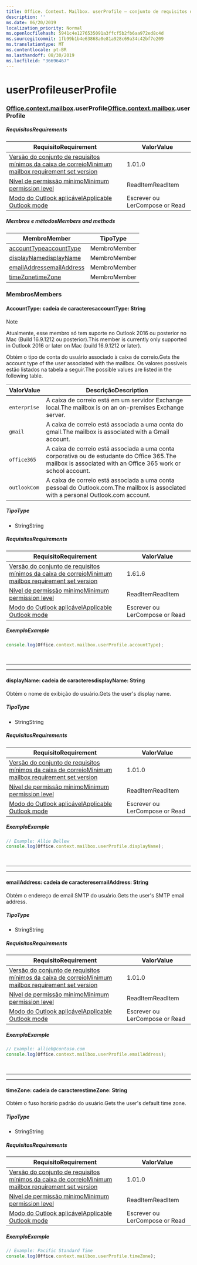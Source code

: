 ```yaml
---
title: Office. Context. Mailbox. userProfile – conjunto de requisitos de visualização
description: ''
ms.date: 06/20/2019
localization_priority: Normal
ms.openlocfilehash: 5941c4e1276535091a3ffcf5b2fb6aa972ed8c4d
ms.sourcegitcommit: 1fb99b1b4e63868a0e81a928c69a34c42bf7e209
ms.translationtype: MT
ms.contentlocale: pt-BR
ms.lasthandoff: 08/30/2019
ms.locfileid: "36696467"
---
```

# <a name="userprofile"></a><span data-ttu-id="710b0-102">userProfile</span><span class="sxs-lookup"><span data-stu-id="710b0-102">userProfile</span></span>

### <a name="officeofficemdcontextofficecontextmdmailboxofficecontextmailboxmduserprofile"></a><span data-ttu-id="710b0-103">[Office](Office.md)[.context](Office.context.md)[.mailbox](Office.context.mailbox.md).userProfile</span><span class="sxs-lookup"><span data-stu-id="710b0-103">[Office](Office.md)[.context](Office.context.md)[.mailbox](Office.context.mailbox.md).userProfile</span></span>

##### <a name="requirements"></a><span data-ttu-id="710b0-104">Requisitos</span><span class="sxs-lookup"><span data-stu-id="710b0-104">Requirements</span></span>

|<span data-ttu-id="710b0-105">Requisito</span><span class="sxs-lookup"><span data-stu-id="710b0-105">Requirement</span></span>| <span data-ttu-id="710b0-106">Valor</span><span class="sxs-lookup"><span data-stu-id="710b0-106">Value</span></span>|
|---|---|
|[<span data-ttu-id="710b0-107">Versão do conjunto de requisitos mínimos da caixa de correio</span><span class="sxs-lookup"><span data-stu-id="710b0-107">Minimum mailbox requirement set version</span></span>](/office/dev/add-ins/reference/requirement-sets/outlook-api-requirement-sets)| <span data-ttu-id="710b0-108">1.0</span><span class="sxs-lookup"><span data-stu-id="710b0-108">1.0</span></span>|
|[<span data-ttu-id="710b0-109">Nível de permissão mínimo</span><span class="sxs-lookup"><span data-stu-id="710b0-109">Minimum permission level</span></span>](/outlook/add-ins/understanding-outlook-add-in-permissions)| <span data-ttu-id="710b0-110">ReadItem</span><span class="sxs-lookup"><span data-stu-id="710b0-110">ReadItem</span></span>|
|[<span data-ttu-id="710b0-111">Modo do Outlook aplicável</span><span class="sxs-lookup"><span data-stu-id="710b0-111">Applicable Outlook mode</span></span>](/outlook/add-ins/#extension-points)| <span data-ttu-id="710b0-112">Escrever ou Ler</span><span class="sxs-lookup"><span data-stu-id="710b0-112">Compose or Read</span></span>|

##### <a name="members-and-methods"></a><span data-ttu-id="710b0-113">Membros e métodos</span><span class="sxs-lookup"><span data-stu-id="710b0-113">Members and methods</span></span>

| <span data-ttu-id="710b0-114">Membro</span><span class="sxs-lookup"><span data-stu-id="710b0-114">Member</span></span> | <span data-ttu-id="710b0-115">Tipo</span><span class="sxs-lookup"><span data-stu-id="710b0-115">Type</span></span> |
|--------|------|
| [<span data-ttu-id="710b0-116">accountType</span><span class="sxs-lookup"><span data-stu-id="710b0-116">accountType</span></span>](#accounttype-string) | <span data-ttu-id="710b0-117">Membro</span><span class="sxs-lookup"><span data-stu-id="710b0-117">Member</span></span> |
| [<span data-ttu-id="710b0-118">displayName</span><span class="sxs-lookup"><span data-stu-id="710b0-118">displayName</span></span>](#displayname-string) | <span data-ttu-id="710b0-119">Membro</span><span class="sxs-lookup"><span data-stu-id="710b0-119">Member</span></span> |
| [<span data-ttu-id="710b0-120">emailAddress</span><span class="sxs-lookup"><span data-stu-id="710b0-120">emailAddress</span></span>](#emailaddress-string) | <span data-ttu-id="710b0-121">Membro</span><span class="sxs-lookup"><span data-stu-id="710b0-121">Member</span></span> |
| [<span data-ttu-id="710b0-122">timeZone</span><span class="sxs-lookup"><span data-stu-id="710b0-122">timeZone</span></span>](#timezone-string) | <span data-ttu-id="710b0-123">Membro</span><span class="sxs-lookup"><span data-stu-id="710b0-123">Member</span></span> |

### <a name="members"></a><span data-ttu-id="710b0-124">Membros</span><span class="sxs-lookup"><span data-stu-id="710b0-124">Members</span></span>

#### <a name="accounttype-string"></a><span data-ttu-id="710b0-125">AccountType: cadeia de caracteres</span><span class="sxs-lookup"><span data-stu-id="710b0-125">accountType: String</span></span>

> [!NOTE]
> <span data-ttu-id="710b0-126">Atualmente, esse membro só tem suporte no Outlook 2016 ou posterior no Mac (Build 16.9.1212 ou posterior).</span><span class="sxs-lookup"><span data-stu-id="710b0-126">This member is currently only supported in Outlook 2016 or later on Mac (build 16.9.1212 or later).</span></span>

<span data-ttu-id="710b0-127">Obtém o tipo de conta do usuário associado à caixa de correio.</span><span class="sxs-lookup"><span data-stu-id="710b0-127">Gets the account type of the user associated with the mailbox.</span></span> <span data-ttu-id="710b0-128">Os valores possíveis estão listados na tabela a seguir.</span><span class="sxs-lookup"><span data-stu-id="710b0-128">The possible values are listed in the following table.</span></span>

| <span data-ttu-id="710b0-129">Valor</span><span class="sxs-lookup"><span data-stu-id="710b0-129">Value</span></span> | <span data-ttu-id="710b0-130">Descrição</span><span class="sxs-lookup"><span data-stu-id="710b0-130">Description</span></span> |
|-------|-------------|
| `enterprise` | <span data-ttu-id="710b0-131">A caixa de correio está em um servidor Exchange local.</span><span class="sxs-lookup"><span data-stu-id="710b0-131">The mailbox is on an on-premises Exchange server.</span></span> |
| `gmail` | <span data-ttu-id="710b0-132">A caixa de correio está associada a uma conta do gmail.</span><span class="sxs-lookup"><span data-stu-id="710b0-132">The mailbox is associated with a Gmail account.</span></span> |
| `office365` | <span data-ttu-id="710b0-133">A caixa de correio está associada a uma conta corporativa ou de estudante do Office 365.</span><span class="sxs-lookup"><span data-stu-id="710b0-133">The mailbox is associated with an Office 365 work or school account.</span></span> |
| `outlookCom` | <span data-ttu-id="710b0-134">A caixa de correio está associada a uma conta pessoal do Outlook.com.</span><span class="sxs-lookup"><span data-stu-id="710b0-134">The mailbox is associated with a personal Outlook.com account.</span></span> |

##### <a name="type"></a><span data-ttu-id="710b0-135">Tipo</span><span class="sxs-lookup"><span data-stu-id="710b0-135">Type</span></span>

*   <span data-ttu-id="710b0-136">String</span><span class="sxs-lookup"><span data-stu-id="710b0-136">String</span></span>

##### <a name="requirements"></a><span data-ttu-id="710b0-137">Requisitos</span><span class="sxs-lookup"><span data-stu-id="710b0-137">Requirements</span></span>

|<span data-ttu-id="710b0-138">Requisito</span><span class="sxs-lookup"><span data-stu-id="710b0-138">Requirement</span></span>| <span data-ttu-id="710b0-139">Valor</span><span class="sxs-lookup"><span data-stu-id="710b0-139">Value</span></span>|
|---|---|
|[<span data-ttu-id="710b0-140">Versão do conjunto de requisitos mínimos da caixa de correio</span><span class="sxs-lookup"><span data-stu-id="710b0-140">Minimum mailbox requirement set version</span></span>](/office/dev/add-ins/reference/requirement-sets/outlook-api-requirement-sets)| <span data-ttu-id="710b0-141">1.6</span><span class="sxs-lookup"><span data-stu-id="710b0-141">1.6</span></span> |
|[<span data-ttu-id="710b0-142">Nível de permissão mínimo</span><span class="sxs-lookup"><span data-stu-id="710b0-142">Minimum permission level</span></span>](/outlook/add-ins/understanding-outlook-add-in-permissions)| <span data-ttu-id="710b0-143">ReadItem</span><span class="sxs-lookup"><span data-stu-id="710b0-143">ReadItem</span></span>|
|[<span data-ttu-id="710b0-144">Modo do Outlook aplicável</span><span class="sxs-lookup"><span data-stu-id="710b0-144">Applicable Outlook mode</span></span>](/outlook/add-ins/#extension-points)| <span data-ttu-id="710b0-145">Escrever ou Ler</span><span class="sxs-lookup"><span data-stu-id="710b0-145">Compose or Read</span></span>|

##### <a name="example"></a><span data-ttu-id="710b0-146">Exemplo</span><span class="sxs-lookup"><span data-stu-id="710b0-146">Example</span></span>

```js
console.log(Office.context.mailbox.userProfile.accountType);
```

<br>

---
---

#### <a name="displayname-string"></a><span data-ttu-id="710b0-147">displayName: cadeia de caracteres</span><span class="sxs-lookup"><span data-stu-id="710b0-147">displayName: String</span></span>

<span data-ttu-id="710b0-148">Obtém o nome de exibição do usuário.</span><span class="sxs-lookup"><span data-stu-id="710b0-148">Gets the user's display name.</span></span>

##### <a name="type"></a><span data-ttu-id="710b0-149">Tipo</span><span class="sxs-lookup"><span data-stu-id="710b0-149">Type</span></span>

*   <span data-ttu-id="710b0-150">String</span><span class="sxs-lookup"><span data-stu-id="710b0-150">String</span></span>

##### <a name="requirements"></a><span data-ttu-id="710b0-151">Requisitos</span><span class="sxs-lookup"><span data-stu-id="710b0-151">Requirements</span></span>

|<span data-ttu-id="710b0-152">Requisito</span><span class="sxs-lookup"><span data-stu-id="710b0-152">Requirement</span></span>| <span data-ttu-id="710b0-153">Valor</span><span class="sxs-lookup"><span data-stu-id="710b0-153">Value</span></span>|
|---|---|
|[<span data-ttu-id="710b0-154">Versão do conjunto de requisitos mínimos da caixa de correio</span><span class="sxs-lookup"><span data-stu-id="710b0-154">Minimum mailbox requirement set version</span></span>](/office/dev/add-ins/reference/requirement-sets/outlook-api-requirement-sets)| <span data-ttu-id="710b0-155">1.0</span><span class="sxs-lookup"><span data-stu-id="710b0-155">1.0</span></span>|
|[<span data-ttu-id="710b0-156">Nível de permissão mínimo</span><span class="sxs-lookup"><span data-stu-id="710b0-156">Minimum permission level</span></span>](/outlook/add-ins/understanding-outlook-add-in-permissions)| <span data-ttu-id="710b0-157">ReadItem</span><span class="sxs-lookup"><span data-stu-id="710b0-157">ReadItem</span></span>|
|[<span data-ttu-id="710b0-158">Modo do Outlook aplicável</span><span class="sxs-lookup"><span data-stu-id="710b0-158">Applicable Outlook mode</span></span>](/outlook/add-ins/#extension-points)| <span data-ttu-id="710b0-159">Escrever ou Ler</span><span class="sxs-lookup"><span data-stu-id="710b0-159">Compose or Read</span></span>|

##### <a name="example"></a><span data-ttu-id="710b0-160">Exemplo</span><span class="sxs-lookup"><span data-stu-id="710b0-160">Example</span></span>

```js
// Example: Allie Bellew
console.log(Office.context.mailbox.userProfile.displayName);
```

<br>

---
---

#### <a name="emailaddress-string"></a><span data-ttu-id="710b0-161">emailAddress: cadeia de caracteres</span><span class="sxs-lookup"><span data-stu-id="710b0-161">emailAddress: String</span></span>

<span data-ttu-id="710b0-162">Obtém o endereço de email SMTP do usuário.</span><span class="sxs-lookup"><span data-stu-id="710b0-162">Gets the user's SMTP email address.</span></span>

##### <a name="type"></a><span data-ttu-id="710b0-163">Tipo</span><span class="sxs-lookup"><span data-stu-id="710b0-163">Type</span></span>

*   <span data-ttu-id="710b0-164">String</span><span class="sxs-lookup"><span data-stu-id="710b0-164">String</span></span>

##### <a name="requirements"></a><span data-ttu-id="710b0-165">Requisitos</span><span class="sxs-lookup"><span data-stu-id="710b0-165">Requirements</span></span>

|<span data-ttu-id="710b0-166">Requisito</span><span class="sxs-lookup"><span data-stu-id="710b0-166">Requirement</span></span>| <span data-ttu-id="710b0-167">Valor</span><span class="sxs-lookup"><span data-stu-id="710b0-167">Value</span></span>|
|---|---|
|[<span data-ttu-id="710b0-168">Versão do conjunto de requisitos mínimos da caixa de correio</span><span class="sxs-lookup"><span data-stu-id="710b0-168">Minimum mailbox requirement set version</span></span>](/office/dev/add-ins/reference/requirement-sets/outlook-api-requirement-sets)| <span data-ttu-id="710b0-169">1.0</span><span class="sxs-lookup"><span data-stu-id="710b0-169">1.0</span></span>|
|[<span data-ttu-id="710b0-170">Nível de permissão mínimo</span><span class="sxs-lookup"><span data-stu-id="710b0-170">Minimum permission level</span></span>](/outlook/add-ins/understanding-outlook-add-in-permissions)| <span data-ttu-id="710b0-171">ReadItem</span><span class="sxs-lookup"><span data-stu-id="710b0-171">ReadItem</span></span>|
|[<span data-ttu-id="710b0-172">Modo do Outlook aplicável</span><span class="sxs-lookup"><span data-stu-id="710b0-172">Applicable Outlook mode</span></span>](/outlook/add-ins/#extension-points)| <span data-ttu-id="710b0-173">Escrever ou Ler</span><span class="sxs-lookup"><span data-stu-id="710b0-173">Compose or Read</span></span>|

##### <a name="example"></a><span data-ttu-id="710b0-174">Exemplo</span><span class="sxs-lookup"><span data-stu-id="710b0-174">Example</span></span>

```js
// Example: allieb@contoso.com
console.log(Office.context.mailbox.userProfile.emailAddress);
```

<br>

---
---

#### <a name="timezone-string"></a><span data-ttu-id="710b0-175">timeZone: cadeia de caracteres</span><span class="sxs-lookup"><span data-stu-id="710b0-175">timeZone: String</span></span>

<span data-ttu-id="710b0-176">Obtém o fuso horário padrão do usuário.</span><span class="sxs-lookup"><span data-stu-id="710b0-176">Gets the user's default time zone.</span></span>

##### <a name="type"></a><span data-ttu-id="710b0-177">Tipo</span><span class="sxs-lookup"><span data-stu-id="710b0-177">Type</span></span>

*   <span data-ttu-id="710b0-178">String</span><span class="sxs-lookup"><span data-stu-id="710b0-178">String</span></span>

##### <a name="requirements"></a><span data-ttu-id="710b0-179">Requisitos</span><span class="sxs-lookup"><span data-stu-id="710b0-179">Requirements</span></span>

|<span data-ttu-id="710b0-180">Requisito</span><span class="sxs-lookup"><span data-stu-id="710b0-180">Requirement</span></span>| <span data-ttu-id="710b0-181">Valor</span><span class="sxs-lookup"><span data-stu-id="710b0-181">Value</span></span>|
|---|---|
|[<span data-ttu-id="710b0-182">Versão do conjunto de requisitos mínimos da caixa de correio</span><span class="sxs-lookup"><span data-stu-id="710b0-182">Minimum mailbox requirement set version</span></span>](/office/dev/add-ins/reference/requirement-sets/outlook-api-requirement-sets)| <span data-ttu-id="710b0-183">1.0</span><span class="sxs-lookup"><span data-stu-id="710b0-183">1.0</span></span>|
|[<span data-ttu-id="710b0-184">Nível de permissão mínimo</span><span class="sxs-lookup"><span data-stu-id="710b0-184">Minimum permission level</span></span>](/outlook/add-ins/understanding-outlook-add-in-permissions)| <span data-ttu-id="710b0-185">ReadItem</span><span class="sxs-lookup"><span data-stu-id="710b0-185">ReadItem</span></span>|
|[<span data-ttu-id="710b0-186">Modo do Outlook aplicável</span><span class="sxs-lookup"><span data-stu-id="710b0-186">Applicable Outlook mode</span></span>](/outlook/add-ins/#extension-points)| <span data-ttu-id="710b0-187">Escrever ou Ler</span><span class="sxs-lookup"><span data-stu-id="710b0-187">Compose or Read</span></span>|

##### <a name="example"></a><span data-ttu-id="710b0-188">Exemplo</span><span class="sxs-lookup"><span data-stu-id="710b0-188">Example</span></span>

```js
// Example: Pacific Standard Time
console.log(Office.context.mailbox.userProfile.timeZone);
```
